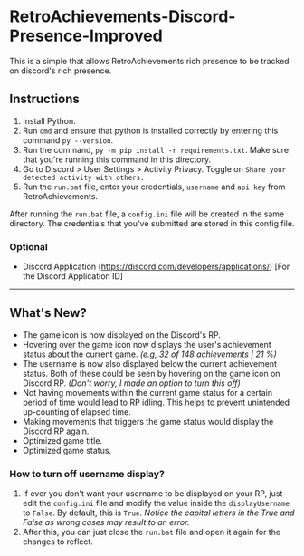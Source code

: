 # RetroAchievements-Discord-Presence-Improved

This is a simple that allows RetroAchievements rich presence to be tracked on discord's rich presence.

## Instructions

1. Install Python.
2. Run `cmd` and ensure that python is installed correctly by entering this command `py --version`.
3. Run the command, `py -m pip install -r requirements.txt`. Make sure that you're running this command in this directory.
4. Go to Discord > User Settings > Activity Privacy. Toggle on `Share your detected activity with others.`
5. Run the `run.bat` file, enter your credentials, `username` and `api key` from RetroAchievements.

After running the `run.bat` file, a `config.ini` file will be created in the same directory. The credentials that you've submitted are stored in this config file.

### Optional
- Discord Application (https://discord.com/developers/applications/) [For the Discord Application ID]

<hr>

## What's New? 
- The game icon is now displayed on the Discord's RP.
- Hovering over the game icon now displays the user's achievement status about the current game. _(e.g, 32 of 148 achievements | 21 %)_
- The username is now also displayed below the current achievement status. Both of these could be seen by hovering on the game icon on Discord RP. _(Don't worry, I made an option to turn this off)_
- Not having movements within the current game status for a certain period of time would lead to RP idling. This helps to prevent unintended up-counting of elapsed time.
- Making movements that triggers the game status would display the Discord RP again.
- Optimized game title.
- Optimized game status.

### How to turn off username display?
1. If ever you don't want your username to be displayed on your RP, just edit the `config.ini` file and modify the value inside the `displayUsername` to `False`. By default, this is `True`. _Notice the capital letters in the True and False as wrong cases may result to an error._
2. After this, you can just close the `run.bat` file and open it again for the changes to reflect. 
